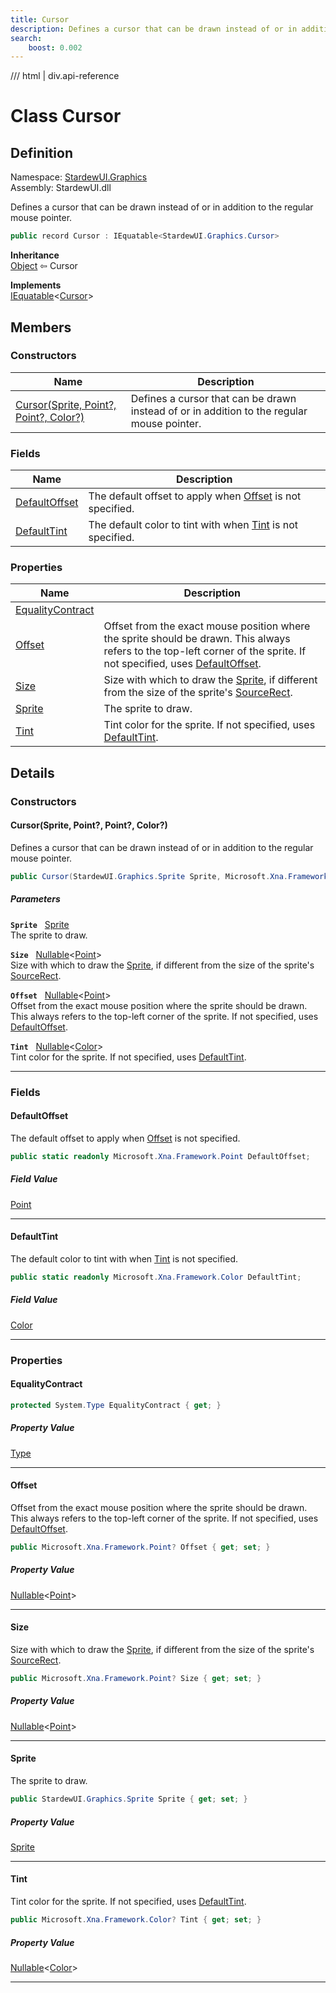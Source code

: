 ```yaml
---
title: Cursor
description: Defines a cursor that can be drawn instead of or in addition to the regular mouse pointer.
search:
    boost: 0.002
---
```


<link rel="stylesheet" href="/StardewUI/stylesheets/reference.css" />

/// html | div.api-reference

# Class Cursor

## Definition

<div class="api-definition" markdown>

Namespace: [StardewUI.Graphics](index.md)  
Assembly: StardewUI.dll  

</div>

Defines a cursor that can be drawn instead of or in addition to the regular mouse pointer.

```cs
public record Cursor : IEquatable<StardewUI.Graphics.Cursor>
```

**Inheritance**  
[Object](https://learn.microsoft.com/en-us/dotnet/api/system.object) ⇦ Cursor

**Implements**  
[IEquatable](https://learn.microsoft.com/en-us/dotnet/api/system.iequatable-1)<[Cursor](cursor.md)>

## Members

### Constructors

 | Name | Description |
| --- | --- |
| [Cursor(Sprite, Point?, Point?, Color?)](#cursorsprite-point-point-color) | Defines a cursor that can be drawn instead of or in addition to the regular mouse pointer. | 

### Fields

 | Name | Description |
| --- | --- |
| [DefaultOffset](#defaultoffset) | The default offset to apply when [Offset](cursor.md#offset) is not specified. | 
| [DefaultTint](#defaulttint) | The default color to tint with when [Tint](cursor.md#tint) is not specified. | 

### Properties

 | Name | Description |
| --- | --- |
| [EqualityContract](#equalitycontract) |  | 
| [Offset](#offset) | Offset from the exact mouse position where the sprite should be drawn. This always refers to the top-left corner of the sprite. If not specified, uses [DefaultOffset](cursor.md#defaultoffset). | 
| [Size](#size) | Size with which to draw the [Sprite](cursor.md#sprite), if different from the size of the sprite's [SourceRect](sprite.md#sourcerect). | 
| [Sprite](#sprite) | The sprite to draw. | 
| [Tint](#tint) | Tint color for the sprite. If not specified, uses [DefaultTint](cursor.md#defaulttint). | 

## Details

### Constructors

#### Cursor(Sprite, Point?, Point?, Color?)

Defines a cursor that can be drawn instead of or in addition to the regular mouse pointer.

```cs
public Cursor(StardewUI.Graphics.Sprite Sprite, Microsoft.Xna.Framework.Point? Size, Microsoft.Xna.Framework.Point? Offset, Microsoft.Xna.Framework.Color? Tint);
```

##### Parameters

**`Sprite`** &nbsp; [Sprite](sprite.md)  
The sprite to draw.

**`Size`** &nbsp; [Nullable](https://learn.microsoft.com/en-us/dotnet/api/system.nullable-1)<[Point](https://docs.monogame.net/api/Microsoft.Xna.Framework.Point.html)>  
Size with which to draw the [Sprite](cursor.md#sprite), if different from the size of the sprite's [SourceRect](sprite.md#sourcerect).

**`Offset`** &nbsp; [Nullable](https://learn.microsoft.com/en-us/dotnet/api/system.nullable-1)<[Point](https://docs.monogame.net/api/Microsoft.Xna.Framework.Point.html)>  
Offset from the exact mouse position where the sprite should be drawn. This always refers to the top-left corner of the sprite. If not specified, uses [DefaultOffset](cursor.md#defaultoffset).

**`Tint`** &nbsp; [Nullable](https://learn.microsoft.com/en-us/dotnet/api/system.nullable-1)<[Color](https://docs.monogame.net/api/Microsoft.Xna.Framework.Color.html)>  
Tint color for the sprite. If not specified, uses [DefaultTint](cursor.md#defaulttint).

-----

### Fields

#### DefaultOffset

The default offset to apply when [Offset](cursor.md#offset) is not specified.

```cs
public static readonly Microsoft.Xna.Framework.Point DefaultOffset;
```

##### Field Value

[Point](https://docs.monogame.net/api/Microsoft.Xna.Framework.Point.html)

-----

#### DefaultTint

The default color to tint with when [Tint](cursor.md#tint) is not specified.

```cs
public static readonly Microsoft.Xna.Framework.Color DefaultTint;
```

##### Field Value

[Color](https://docs.monogame.net/api/Microsoft.Xna.Framework.Color.html)

-----

### Properties

#### EqualityContract



```cs
protected System.Type EqualityContract { get; }
```

##### Property Value

[Type](https://learn.microsoft.com/en-us/dotnet/api/system.type)

-----

#### Offset

Offset from the exact mouse position where the sprite should be drawn. This always refers to the top-left corner of the sprite. If not specified, uses [DefaultOffset](cursor.md#defaultoffset).

```cs
public Microsoft.Xna.Framework.Point? Offset { get; set; }
```

##### Property Value

[Nullable](https://learn.microsoft.com/en-us/dotnet/api/system.nullable-1)<[Point](https://docs.monogame.net/api/Microsoft.Xna.Framework.Point.html)>

-----

#### Size

Size with which to draw the [Sprite](cursor.md#sprite), if different from the size of the sprite's [SourceRect](sprite.md#sourcerect).

```cs
public Microsoft.Xna.Framework.Point? Size { get; set; }
```

##### Property Value

[Nullable](https://learn.microsoft.com/en-us/dotnet/api/system.nullable-1)<[Point](https://docs.monogame.net/api/Microsoft.Xna.Framework.Point.html)>

-----

#### Sprite

The sprite to draw.

```cs
public StardewUI.Graphics.Sprite Sprite { get; set; }
```

##### Property Value

[Sprite](sprite.md)

-----

#### Tint

Tint color for the sprite. If not specified, uses [DefaultTint](cursor.md#defaulttint).

```cs
public Microsoft.Xna.Framework.Color? Tint { get; set; }
```

##### Property Value

[Nullable](https://learn.microsoft.com/en-us/dotnet/api/system.nullable-1)<[Color](https://docs.monogame.net/api/Microsoft.Xna.Framework.Color.html)>

-----

